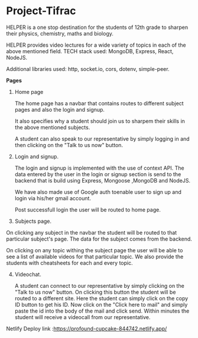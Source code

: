 # Project-Tifrac
HELPER is a one stop destination for the students of 12th grade to sharpen their physics, chemistry, maths and biology. 

HELPER provides video lectures for a wide variety of topics in each of the above mentioned field. 
TECH stack used: MongoDB, Express, React, NodeJS.

Additional libraries used: http, socket.io, cors, dotenv, simple-peer.

<b>Pages</b>
1) Home page

   The home page has a navbar that contains routes to different subject pages and also the login and signup.

   It also specifies why a student should join us to sharpem their skills in the above mentioned subjects.

   A student can also speak to our representative by simply logging in and then clicking on the "Talk to us now" button.

2) Login and signup.

   The login and signup is implemented with the use of context API. The data entered by the user in the login or signup section is send to the backend that is build        using Express, Mongoose ,MongoDB and NodeJS. 
 
   We have also made use of Google auth toenable user to sign up and login via his/her gmail account.
 
   Post successfull login the user will be routed to home page.

3) Subjects page.
  
  On clicking any subject in the navbar the student will be routed to that particular subject's page. The data for the subject comes from the backend. 
  
  On clicking on any topic withing the subject page the user will be able to see a list of available videos for that particular topic. We also provide the students       with cheatsheets for each and every topic. 
  
4) Videochat.

   A student can connect to our representative by simply clicking on the "Talk to us now" button. On clicking this button the student will be routed to a different        site. Here the student can simply click on the copy ID button to get his ID. Now click on the "Click here to mail" and simply paste the id into the body of the mail    and click send. Within minutes the student will receive a videocall from our representative.

Netlify Deploy link :https://profound-cupcake-844742.netlify.app/
